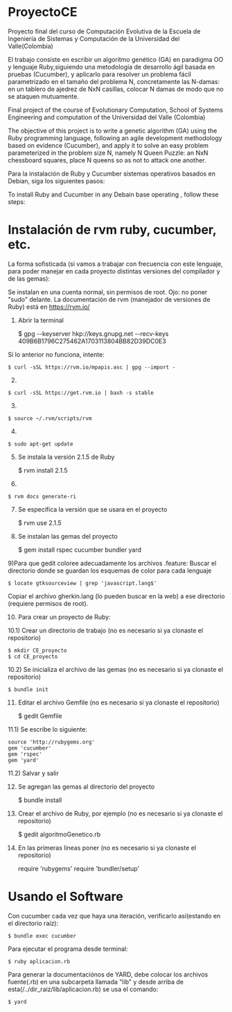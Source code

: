 # ProyectoCE
Proyecto final del curso de Computación Evolutiva de la Escuela de Ingeniería de Sistemas y Computación de la Universidad del Valle(Colombia)

El trabajo consiste en escribir un algoritmo genético (GA) en paradigma OO y lenguaje Ruby,siguiendo una metodología de desarrollo ágil basada en pruebas (Cucumber), y aplicarlo para resolver un problema fácil parametrizado en el tamaño del problema N, concretamente las N-damas: 
en un tablero de ajedrez de NxN casillas, colocar N damas de modo que no se ataquen mutuamente. 



Final project of the course of Evolutionary Computation, School of Systems Engineering and computation of the Universidad del Valle (Colombia)

The objective of this project is to write a genetic algorithm (GA) using the Ruby programming language, following an agile development methodology based on evidence (Cucumber), and apply it to solve an easy problem parameterized in the problem size N, namely N Queen Puzzle:
an NxN chessboard squares, place N queens so as not to attack one another.


Para la instalación de Ruby y Cucumber sistemas operativos basados en Debian, siga los siguientes pasos:


To install Ruby and Cucumber in any Debain base operating , follow these steps:


# Instalación de rvm  ruby, cucumber, etc.
La forma sofisticada (si vamos a trabajar con frecuencia con este lenguaje, para poder manejar en cada proyecto distintas versiones del compilador y de las gemas):

Se instalan en una cuenta normal, sin permisos de root. Ojo: no poner "sudo" delante. La documentación de rvm (manejador de versiones de Ruby) está en https://rvm.io/


1) Abrir la terminal

	$ gpg --keyserver hkp://keys.gnupg.net --recv-keys 409B6B1796C275462A1703113804BB82D39DC0E3

Si lo anterior no funciona, intente:

	$ curl -sSL https://rvm.io/mpapis.asc | gpg --import -

2) 

	$ curl -sSL https://get.rvm.io | bash -s stable

3)

	$ source ~/.rvm/scripts/rvm

4)

	$ sudo apt-get update

5) Se instala la versión 2.1.5 de Ruby

	$ rvm install 2.1.5

6)

	$ rvm docs generate-ri

7) Se especifica la versión que se usara en el proyecto

	$ rvm use 2.1.5

8) Se instalan las gemas del proyecto

	$ gem install rspec cucumber bundler yard

9)Para que gedit coloree adecuadamente los archivos .feature:
Buscar el directorio donde se guardan los esquemas de color para cada lenguaje

	$ locate gtksourceview | grep 'javascript.lang$'

Copiar el archivo gherkin.lang (lo pueden buscar en la web) a ese directorio (requiere permisos de root).

10) Para crear un proyecto de Ruby:

10.1) Crear un directorio de trabajo (no es necesario si ya clonaste el repositorio)
	
	$ mkdir CE_proyecto
	$ cd CE_proyecto

10.2) Se inicializa el archivo de las gemas (no es necesario si ya clonaste el repositorio)
	
	$ bundle init

11) Editar el archivo Gemfile (no es necesario si ya clonaste el repositorio)

	$ gedit Gemfile

11.1) Se escribe lo siguiente:
	
	source 'http://rubygems.org'
	gem 'cucumber'
	gem 'rspec'
	gem 'yard'

11.2) Salvar y salir

12) Se agregan las gemas al directorio del proyecto

	$ bundle install

13) Crear el archivo de Ruby, por ejemplo (no es necesario si ya clonaste el repositorio)

	$ gedit algoritmoGenetico.rb 

14) En las primeras lìneas poner (no es necesario si ya clonaste el repositorio)

	require 'rubygems'
	require 'bundler/setup'
	
# Usando el Software
Con cucumber cada vez que haya una iteración, verificarlo así(estando en el directorio raíz):

	$ bundle exec cucumber

Para ejecutar el programa desde terminal:

	$ ruby aplicacion.rb

Para generar la documentaciónos de YARD, debe colocar los archivos fuente(.rb) en una subcarpeta llamada "lib" y 
desde arriba de esta(/../dir_raiz/lib/aplicacion.rb) se usa el comando:

	$ yard
